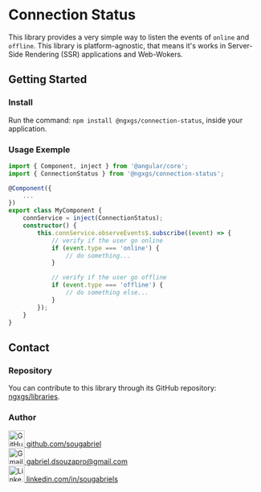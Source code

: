 # Connection Status 

This library provides a very simple way to listen the events of `online` and `offline`. This library is platform-agnostic, that means it's works in Server-Side Rendering (SSR) applications and Web-Wokers. 

## Getting Started

### Install

Run the command: `npm install @ngxgs/connection-status`, inside your application.

### Usage Exemple

```typescript
import { Component, inject } from '@angular/core';
import { ConnectionStatus } from '@ngxgs/connection-status';

@Component({
    ...
})
export class MyComponent {
    connService = inject(ConnectionStatus);
    constructor() {
        this.connService.observeEvents$.subscribe((event) => {
            // verify if the user go online
            if (event.type === 'online') {
                // do something...
            }

            // verify if the user go offline
            if (event.type === 'offline') {
                // do something else...
            }
        });
    }
}
```

## Contact

### Repository

You can contribute to this library through its GitHub repository: [ngxgs/libraries](https://github.com/ngxgs/libraries.git).

### Author

<div>
    <a href="https://github.com/sougabriel">
        <img src="https://skillicons.dev/icons?i=github" height="32px" alt="GitHub Logo" /> github.com/sougabriel
    </a><br>
    <a href="mailto:gabriel.dsouzapro@gmail.com">
        <img src="https://skillicons.dev/icons?i=gmail" height="32px" alt="Gmail Logo" /> gabriel.dsouzapro@gmail.com
    </a><br>
    <a href="https://www.linkedin.com/in/sougabriels/">
        <img src="https://skillicons.dev/icons?i=linkedin" height="32px" alt="LinkedIn Logo" /> linkedin.com/in/sougabriels
    <a><br>
</div>
